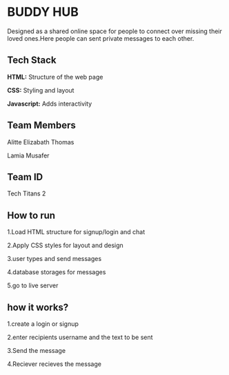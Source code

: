 
# BUDDY HUB

Designed as a shared online space for people to connect over missing their loved ones.Here people can sent private messages to each other.

## Tech Stack

**HTML:** Structure of the web page

**CSS:** Styling and layout

**Javascript:** Adds interactivity

## Team Members
Alitte Elizabath Thomas

Lamia Musafer
## Team ID
Tech Titans 2
## How to run
1.Load HTML structure for signup/login and chat

2.Apply CSS styles for layout and design

3.user types and send messages 

4.database storages for messages 

5.go to live server




## how it works?

1.create a login or signup

2.enter recipients username and the text to be sent

3.Send the message

4.Reciever recieves the message